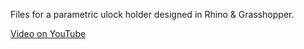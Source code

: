Files for a parametric ulock holder designed in Rhino & Grasshopper.

[Video on YouTube](https://youtu.be/I_tlWBnVmqA?feature=shared)
